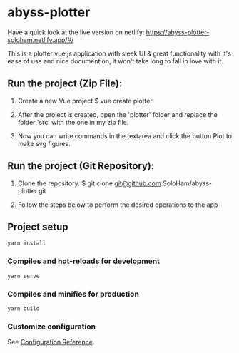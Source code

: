 # abyss-plotter
Have a quick look at the live version on netlify: https://abyss-plotter-soloham.netlify.app/#/ 

This is a plotter vue.js application with sleek UI & great functionality with it's ease of use and nice documention, 
it won't take long to fall in love with it.

## Run the project (Zip File):
1. Create a new Vue project
$ vue create plotter

2. After the project is created, open the 'plotter' folder and replace the folder 'src' with the one in my zip file.

3. Now you can write commands in the textarea and click the button Plot to make svg figures.

## Run the project (Git Repository):
1. Clone the repository:
$ git clone git@github.com:SoloHam/abyss-plotter.git

2. Follow the steps below to perform the desired operations to the app

## Project setup
```
yarn install
```

### Compiles and hot-reloads for development
```
yarn serve
```

### Compiles and minifies for production
```
yarn build
```

### Customize configuration
See [Configuration Reference](https://cli.vuejs.org/config/).
